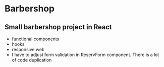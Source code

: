 # Barbershop

## Small barbershop project in React

- functional components
- hooks
- responsive web
- I have to adjust form validation in ReservForm component. There is a lot of code duplication
